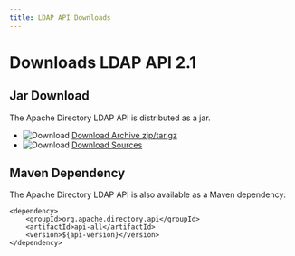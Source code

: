 ```yaml
---
title: LDAP API Downloads
---
```


# Downloads LDAP API 2.1

## Jar Download 

The Apache Directory LDAP API is distributed as a jar.

* ![Download](../images/download-archive.png) [Download Archive zip/tar.gz](download/download-archive-2.html)
* ![Download](../images/download-sources.png) [Download Sources](download/download-sources-2.html)

## Maven Dependency

The Apache Directory LDAP API is also available as a Maven dependency:

    <dependency>
        <groupId>org.apache.directory.api</groupId>
        <artifactId>api-all</artifactId>
        <version>${api-version}</version>
    </dependency>
